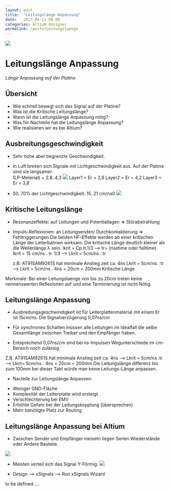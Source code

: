 ```yaml
---
layout: post
title:  "Leitungslänge Anpassung"
date:   2017-04-11 08:00
categories: Altium-designer
permalink: /posts/Leitungslaenge
---
```


![](https://hakandilek.github.io/layout-pcb.de/static/img/2017-04-10/0.Laenge_uebersicht.png) 

# Leitungslänge Anpassung 
*Länge Anpassung auf der Platine* 

## Übersicht
* Wie schnell bewegt sich das Signal auf der Platine? 
* Was ist die Kritische Leitungslänge? 
* Wann ist die Leitungslänge Anpassung nötig? 
* Was für Nachteile hat die Leitungslänge Anpassung? 
* Wie realisieren wir es bei Altium? 

## Ausbreitungsgeschwindigkeit
* Sehr hohe aber begrenzte Geschwindigkeit.
* In Luft breiten sich Signale mit Lichtgeschwindigkeit aus. Auf der Platine sind sie langsamer.  
  (LP-Meterial) = 2.8..4,3
![](https://hakandilek.github.io/layout-pcb.de/static/img/2017-04-10/1.Er_Lagen.png) 
Layer1 = Er = 2,8
Layer2 = Er = 4,2
Layer3 = Er = 3,8

* 50..70% der Lichtgeschwindigkeit. 15..21 cm/ns0
![](https://hakandilek.github.io/layout-pcb.de/static/img/2017-04-10/2.Er_Lagen.png) 


## Kritische Leitungslänge
* Resonanzeffekte: auf Leitungen und Potentiallagen ⇒ Störabstrahlung  
* Impuls-Reflexionen: an Leitungsenden/ Durchkontaktierung ⇒ Fehltriggerungen
  Die beiden HF-Effekte werden ab einer kritischen Länge der Leiterbahnen wirksam.
  Die kritische Länge deutlich kleiner als die Wellenlänge λ sein. 
  Ikrit = Cp.tr.1/3 --> tr= (risetime oder falltime)
  Ikrit = 15 cm/ns . tr. 1/3 --> Lkrit = 5cm/ns . tr

  z.B: AT91SAM9261S hat minimale Anstieg zeit ca. 4ns
  Lkrit = 5cm/ns . tr --> Lkrit = 5cm/ns . 4ns = 20cm = 200mm Kritische Länge

 Merkmale: Bei einer Leitungslaenge von bis zu 20cm treten keine nennenswerten Reflexionen auf und eine Terminierung ist nicht Nötig.

## Leitungslänge Anpassung
* Ausbreitungsgeschwindigkeit ist für Leiterplattenmaterial mit einem Er ist 15cm/ns. Die Signalverzögerung   0,07ns/cm

* Für synchrones Schalten müssen alle Leitungen im Idealfall die selbe Gesamtlänge zwischen Treiber und den Empfänger haben.

* Entsprechend   0,07ns/cm sind bei ns-Impulsen Wegunterschiede im cm-Bereich noch zulässig.

Z.B. AT91SAM9261S hat minimale Anstieg zeit ca. 4ns
--> Lkrit = 5cm/ns .tr --> Lkirt= 5cm/ns . 4ns = 20cm = 200mm
Die Leitungslänge differenz bis zum 100mm bei dieser Takt würde man keine Leitungs-Länge anpassen.

* Nacteile zur Leitungslänge Anpassen:
- Weniger GND-Fläche
- Komplexität der Leiterplatte wird ersteigt.
- Verschlechterung bei EMV
- Erhöhte Gefahr bei der Leitungskopplung (übersprechen)
- Mehr benötigte Platz zur Routing

## Leitungslänge Anpassung bei Altium

* Zwischen Sender und Empfänger meisetn liegen Serien Wiederstände oder Andere Bauteile.

![](https://hakandilek.github.io/layout-pcb.de/static/img/2017-04-10/3.xSignal.png) 

* Meisten verteil sich das Signal Y-Förmig.
![](https://hakandilek.github.io/layout-pcb.de/static/img/2017-04-10/4.YForm.png)

* Design --> xSignals --> Run xSignals Wizard


to be defined.....










